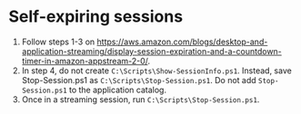# Self-expiring sessions
1. Follow steps 1-3 on https://aws.amazon.com/blogs/desktop-and-application-streaming/display-session-expiration-and-a-countdown-timer-in-amazon-appstream-2-0/.
2. In step 4, do not create `C:\Scripts\Show-SessionInfo.ps1`.
   Instead, save Stop-Session.ps1 as `C:\Scripts\Stop-Session.ps1`.
   Do not add `Stop-Session.ps1` to the application catalog.
3. Once in a streaming session, run `C:\Scripts\Stop-Session.ps1`.